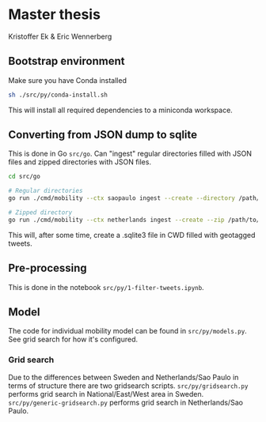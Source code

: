 # Master thesis
Kristoffer Ek & Eric Wennerberg

## Bootstrap environment
Make sure you have Conda installed
```bash
sh ./src/py/conda-install.sh
```
This will install all required dependencies to a miniconda workspace.

## Converting from JSON dump to sqlite
This is done in Go `src/go`. Can "ingest" regular directories filled with JSON files and zipped directories with JSON files.
```bash
cd src/go

# Regular directories
go run ./cmd/mobility --ctx saopaulo ingest --create --directory /path/to/HDD/07_Timelines_Sao\ Paulo

# Zipped directory
go run ./cmd/mobility --ctx netherlands ingest --create --zip /path/to/HDD/02_Netherlands.zip
```

This will, after some time, create a .sqlite3 file in CWD filled with geotagged tweets.

## Pre-processing
This is done in the notebook `src/py/1-filter-tweets.ipynb`.

## Model
The code for individual mobility model can be found in `src/py/models.py`.
See grid search for how it's configured.

### Grid search
Due to the differences between Sweden and Netherlands/Sao Paulo in terms of structure there are two gridsearch scripts.
`src/py/gridsearch.py` performs grid search in National/East/West area in Sweden.
`src/py/generic-gridsearch.py` performs grid search in Netherlands/Sao Paulo.

